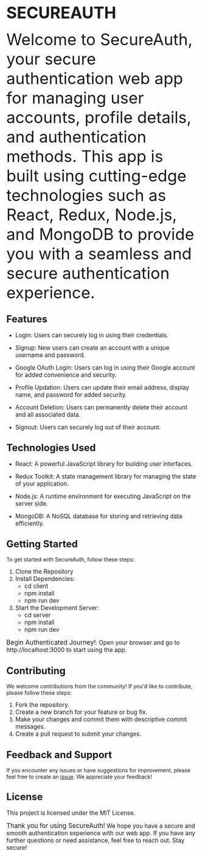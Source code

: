 # <span style="font-size: 1.5em;">SECUREAUTH</span>

<span style="font-size: 3em;">Welcome to SecureAuth, your secure authentication web app for managing user accounts, profile details, and authentication methods. This app is built using cutting-edge technologies such as React, Redux, Node.js, and MongoDB to provide you with a seamless and secure authentication experience.</span>

## <span style="font-size: 1.2em;">Features</span>

- <span style="font-size: 1.1em;">Login: Users can securely log in using their credentials.</span>

- <span style="font-size: 1.1em;">Signup: New users can create an account with a unique username and password.</span>

- <span style="font-size: 1.1em;">Google OAuth Login: Users can log in using their Google account for added convenience and security.</span>

- <span style="font-size: 1.1em;">Profile Updation: Users can update their email address, display name, and password for added security.</span>

- <span style="font-size: 1.1em;">Account Deletion: Users can permanently delete their account and all associated data.</span>

- <span style="font-size: 1.1em;">Signout: Users can securely log out of their account.</span>

## <span style="font-size: 1.2em;">Technologies Used</span>

- <span style="font-size: 1.1em;">React: A powerful JavaScript library for building user interfaces.</span>

- <span style="font-size: 1.1em;">Redux Toolkit: A state management library for managing the state of your application.</span>

- <span style="font-size: 1.1em;">Node.js: A runtime environment for executing JavaScript on the server side.</span>

- <span style="font-size: 1.1em;">MongoDB: A NoSQL database for storing and retrieving data efficiently.</span>

## <span style="font-size: 1.2em;">Getting Started</span>

To get started with SecureAuth, follow these steps:

1. <span style="font-size: 1.1em;">Clone the Repository</span>
2. <span style="font-size: 1.1em;">Install Dependencies:</span>
   - <span style="font-size: 1.1em;">cd client</span>
   - <span style="font-size: 1.1em;">npm install</span>
   - <span style="font-size: 1.1em;">npm run dev</span>
3. <span style="font-size: 1.1em;">Start the Development Server:</span>
   - <span style="font-size: 1.1em;">cd server</span>
   - <span style="font-size: 1.1em;">npm install</span>
   - <span style="font-size: 1.1em;">npm run dev</span>

<span style="font-size: 1.2em;">Begin Authenticated Journey!</span>: <span style="font-size: 1.1em;">Open your browser and go to http://localhost:3000 to start using the app.</span>

## <span style="font-size: 1.2em;">Contributing</span>

We welcome contributions from the community! If you'd like to contribute, please follow these steps:

1. <span style="font-size: 1.1em;">Fork the repository.</span>
2. <span style="font-size: 1.1em;">Create a new branch for your feature or bug fix.</span>
3. <span style="font-size: 1.1em;">Make your changes and commit them with descriptive commit messages.</span>
4. <span style="font-size: 1.1em;">Create a pull request to submit your changes.</span>

## <span style="font-size: 1.2em;">Feedback and Support</span>

If you encounter any issues or have suggestions for improvement, please feel free to create an [issue](https://github.com/thisisgokul/secureauth/issues). We appreciate your feedback!

## <span style="font-size: 1.2em;">License</span>

<span style="font-size: 1.1em;">This project is licensed under the MIT License.</span>

<span style="font-size: 1.2em;">Thank you for using SecureAuth!</span> <span style="font-size: 1.1em;">We hope you have a secure and smooth authentication experience with our web app. If you have any further questions or need assistance, feel free to reach out. Stay secure!</span>
